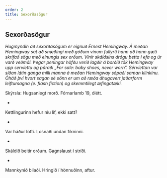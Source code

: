 ```yaml
---
order: 2
title: Sexorðasögur
---
```


## Sexorðasögur

*Hugmyndin að sexorðasögum er eignuð Ernest Hemingway. Á meðan Hemingway sat að snæðingi með góðum vinum fullyrti hann að hann gæti skrifað sögu með einungis sex orðum. Vinir skáldsins drógu þetta í efa og úr varð veðmál. Þegar peningar höfðu verið lagðir á borðið tók Hemingway upp servíettu og páraði „For sale: baby shoes, never worn“. Sérvíettan var síðan látin ganga milli manna á meðan Hemingway sópaði saman klinkinu. Óháð því hvort sagan sé sönn er um að ræða áhugavert jaðarform leiftursagna (e. flash fiction) og skemmtilegt æfingatæki.*

Skýrsla: Hugsanlegt morð. Fórnarlamb 19, ólétt.

-

Kettlingurinn hefur níu líf, ekki satt?

-

Var háður lofti. Losnaði undan fíkninni.

-

Skáldið beitir orðum. Gagnslaust í stríði.

-

Mannkynið bilaði. Hringið í hönnuðinn, aftur.

